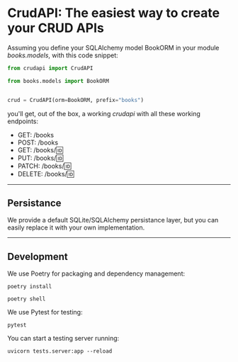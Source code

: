# CrudAPI: The easiest way to create your CRUD APIs

Assuming you define your SQLAlchemy model BookORM in your module _books.models_, with this code snippet:

```python
from crudapi import CrudAPI

from books.models import BookORM


crud = CrudAPI(orm=BookORM, prefix="books")

```

you'll get, out of the box, a working _crudapi_ with all these working endpoints:

- GET: /books
- POST: /books
- GET: /books/:id:
- PUT: /books/:id:
- PATCH: /books/:id:
- DELETE: /books/:id:

---

## Persistance

We provide a default SQLite/SQLAlchemy persistance layer, but you can easily replace it with your own implementation.

---

## Development

We use Poetry for packaging and dependency management:

`poetry install`

`poetry shell`

We use Pytest for testing:

`pytest`

You can start a testing server running:

`uvicorn tests.server:app --reload `
